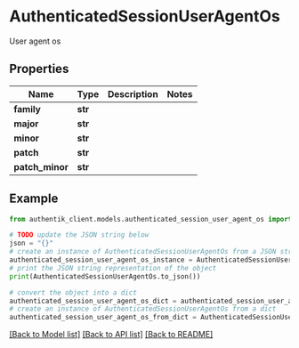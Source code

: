 # AuthenticatedSessionUserAgentOs

User agent os

## Properties

Name | Type | Description | Notes
------------ | ------------- | ------------- | -------------
**family** | **str** |  | 
**major** | **str** |  | 
**minor** | **str** |  | 
**patch** | **str** |  | 
**patch_minor** | **str** |  | 

## Example

```python
from authentik_client.models.authenticated_session_user_agent_os import AuthenticatedSessionUserAgentOs

# TODO update the JSON string below
json = "{}"
# create an instance of AuthenticatedSessionUserAgentOs from a JSON string
authenticated_session_user_agent_os_instance = AuthenticatedSessionUserAgentOs.from_json(json)
# print the JSON string representation of the object
print(AuthenticatedSessionUserAgentOs.to_json())

# convert the object into a dict
authenticated_session_user_agent_os_dict = authenticated_session_user_agent_os_instance.to_dict()
# create an instance of AuthenticatedSessionUserAgentOs from a dict
authenticated_session_user_agent_os_from_dict = AuthenticatedSessionUserAgentOs.from_dict(authenticated_session_user_agent_os_dict)
```
[[Back to Model list]](../README.md#documentation-for-models) [[Back to API list]](../README.md#documentation-for-api-endpoints) [[Back to README]](../README.md)


